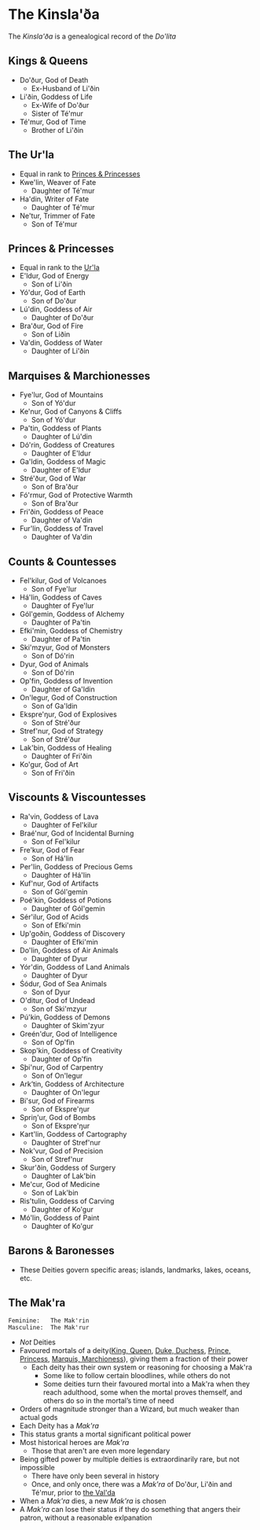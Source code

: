 # The Kinsla'ða
The _Kinsla'ða_ is a genealogical record of the _Do'lita_

## Kings & Queens
- Do'ður, God of Death
	- Ex-Husband of Li'ðin
- Li'ðin, Goddess of Life
	- Ex-Wife of Do'ður
	- Sister of Té'mur
- Té'mur, God of Time
	- Brother of Li'ðin

## The Ur'la
- Equal in rank to [Princes & Princesses](#princes--princesses)
- Kwe'lin, Weaver of Fate
	- Daughter of Té'mur
- Ha'din, Writer of Fate
	- Daughter of Té'mur
- Ne'tur, Trimmer of Fate
	- Son of Té'mur

## Princes & Princesses
- Equal in rank to the [Ur'la](#the-urla)
- E'ldur, God of Energy
	- Son of Li'ðin
- Yó'dur, God of Earth
	- Son of Do'ður
- Lú'din, Goddess of Air
	- Daughter of Do'ður
- Bra'ður, God of Fire
	- Son of Liðin
- Va'din, Goddess of Water
	- Daughter of Li'ðin

## Marquises & Marchionesses
- Fye'lur, God of Mountains
	- Son of Yó'dur
- Ke'nur, God of Canyons & Cliffs
	- Son of Yó'dur
- Pa'tin, Goddess of Plants
	- Daughter of Lú'din
- Dó'rin, Goddess of Creatures
	- Daughter of E'ldur
- Ga'ldin, Goddess of Magic
	- Daughter of E'ldur
- Stré'ður, God of War
	- Son of Bra'ður
- Fó'rmur, God of Protective Warmth
	- Son of Bra'ður
- Fri'ðin, Goddess of Peace
	- Daughter of Va'din
- Fur'lin, Goddess of Travel
	- Daughter of Va'din

## Counts & Countesses
- Fel'kilur, God of Volcanoes
	- Son of Fye'lur
- Há'lin, Goddess of Caves
	- Daughter of Fye'lur
- Gól'gemin, Goddess of Alchemy
	- Daughter of Pa'tin
- Efki'min, Goddess of Chemistry
	- Daughter of Pa'tin
- Ski'mzyur, God of Monsters
	- Son of Dó'rin
- Dyur, God of Animals
	- Son of Dó'rin
- Op'fin, Goddess of Invention
	- Daughter of Ga'ldin
- On'legur, God of Construction
	- Son of Ga'ldin
- Ekspre'ŋur, God of Explosives
	- Son of Stré'ður
- Stref'nur, God of Strategy
	 - Son of Stré'ður
- Lak'bin, Goddess of Healing
	 - Daughter of Fri'ðin
- Ko'gur, God of Art
	 - Son of Fri'ðin

## Viscounts & Viscountesses
- Ra'vin, Goddess of Lava
	- Daughter of Fel'kilur
- Braé'nur, God of Incidental Burning
	- Son of Fel'kilur
- Fre'kur, God of Fear
	- Son of Há'lin
- Per'lin, Goddess of Precious Gems
	- Daughter of Há'lin
- Kuf'nur, God of Artifacts
	- Son of Gól'gemin
- Poé'kin, Goddess of Potions
	- Daughter of Gól'gemin
- Sér'ilur, God of Acids
	- Son of Efki'min
- Up'goðin, Goddess of Discovery
	- Daughter of Efki'min
- Do'lin, Goddess of Air Animals
	- Daughter of Dyur
- Yór'din, Goddess of Land Animals
	 - Daughter of Dyur
- Śódur, God of Sea Animals
	 - Son of Dyur
- O'ditur, God of Undead
	 - Son of Ski'mzyur
- Pú'kin, Goddess of Demons
	 - Daughter of Skim'zyur
- Greén'dur, God of Intelligence
	 - Son of Op'fin
- Skop'kin, Goddess of Creativity
	 - Daughter of Op'fin
- Sþi'nur, God of Carpentry
	 - Son of On'legur
- Ark’tin, Goddess of Architecture
	 - Daughter of On'legur
- Bi'sur, God of Firearms
	 - Son of Ekspre'ŋur
- Spriŋ'ur, God of Bombs
	 - Son of Ekspre'ŋur
- Kart'lin, Goddess of Cartography
	 - Daughter of Stref'nur
- Nok'vur, God of Precision
	 - Son of Stref'nur
- Skur'ðin, Goddess of Surgery
	 - Daughter of Lak'bin
- Me'cur, God of Medicine
	 - Son of Lak'bin
- Ris'tulin, Goddess of Carving
	 - Daughter of Ko'gur
- Mó'lin, Goddess of Paint
	 - Daughter of Ko'gur

## Barons & Baronesses
- These Deities govern specific areas; islands, landmarks, lakes, oceans, etc.

## The Mak'ra
	Feminine: 	The Mak'rin
	Masculine: 	The Mak'rur
- _Not_ Deities
- Favoured mortals of a deity([King, Queen](#kings--queens), [Duke, Duchess](#the-urla), [Prince, Princess](#princes--princesses), [Marquis, Marchioness](#marquises--marchionesses)), giving them a fraction of their power
	- Each deity has their own system or reasoning for choosing a Mak'ra
		- Some like to follow certain bloodlines, while others do not
		- Some deities turn their favoured mortal into a Mak'ra when they reach adulthood, some when the mortal proves themself, and others do so in the mortal’s time of need
- Orders of magnitude stronger than a Wizard, but much weaker than actual gods
- Each Deity has a _Mak'ra_
- This status grants a mortal significant political power
- Most historical heroes are _Mak'ra_
	- Those that aren't are even more legendary
- Being gifted power by multiple deities is extraordinarily rare, but not impossible
	- There have only been several in history
	- Once, and only once, there was a _Mak'ra_ of Do'ður, Li'ðin and Té'mur, prior to [the Val'da](istaga.md#the-furða)
- When a _Mak'ra_ dies, a new _Mak'ra_ is chosen
- A _Mak'ra_ can lose their status if they do something that angers their patron, without a reasonable exlpanation